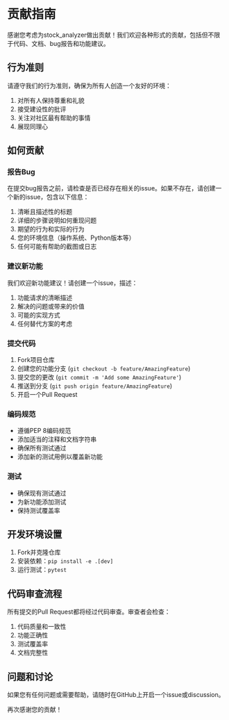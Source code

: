 # 贡献指南

感谢您考虑为stock_analyzer做出贡献！我们欢迎各种形式的贡献，包括但不限于代码、文档、bug报告和功能建议。

## 行为准则

请遵守我们的行为准则，确保为所有人创造一个友好的环境：

1. 对所有人保持尊重和礼貌
2. 接受建设性的批评
3. 关注对社区最有帮助的事情
4. 展现同理心

## 如何贡献

### 报告Bug

在提交bug报告之前，请检查是否已经存在相关的issue。如果不存在，请创建一个新的issue，包含以下信息：

1. 清晰且描述性的标题
2. 详细的步骤说明如何重现问题
3. 期望的行为和实际的行为
4. 您的环境信息（操作系统、Python版本等）
5. 任何可能有帮助的截图或日志

### 建议新功能

我们欢迎新功能建议！请创建一个issue，描述：

1. 功能请求的清晰描述
2. 解决的问题或带来的价值
3. 可能的实现方式
4. 任何替代方案的考虑

### 提交代码

1. Fork项目仓库
2. 创建您的功能分支 (`git checkout -b feature/AmazingFeature`)
3. 提交您的更改 (`git commit -m 'Add some AmazingFeature'`)
4. 推送到分支 (`git push origin feature/AmazingFeature`)
5. 开启一个Pull Request

### 编码规范

- 遵循PEP 8编码规范
- 添加适当的注释和文档字符串
- 确保所有测试通过
- 添加新的测试用例以覆盖新功能

### 测试

- 确保现有测试通过
- 为新功能添加测试
- 保持测试覆盖率

## 开发环境设置

1. Fork并克隆仓库
2. 安装依赖：`pip install -e .[dev]`
3. 运行测试：`pytest`

## 代码审查流程

所有提交的Pull Request都将经过代码审查。审查者会检查：

1. 代码质量和一致性
2. 功能正确性
3. 测试覆盖率
4. 文档完整性

## 问题和讨论

如果您有任何问题或需要帮助，请随时在GitHub上开启一个issue或discussion。

再次感谢您的贡献！